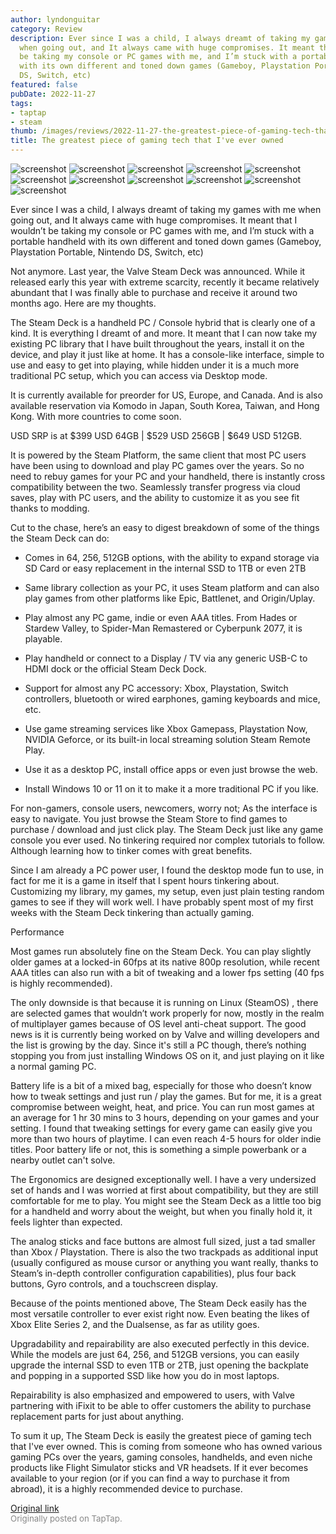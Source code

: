 ```yaml
---
author: lyndonguitar
category: Review
description: Ever since I was a child, I always dreamt of taking my games with me
  when going out, and It always came with huge compromises. It meant that I wouldn’t
  be taking my console or PC games with me, and I’m stuck with a portable handheld
  with its own different and toned down games (Gameboy, Playstation Portable, Nintendo
  DS, Switch, etc)
featured: false
pubDate: 2022-11-27
tags:
- taptap
- steam
thumb: /images/reviews/2022-11-27-the-greatest-piece-of-gaming-tech-that-ive-ever-owned-0.avif
title: The greatest piece of gaming tech that I've ever owned
---
```


<div class="gallery">
  <img src="/images/reviews/2022-11-27-the-greatest-piece-of-gaming-tech-that-ive-ever-owned-0.avif" alt="screenshot" />
  <img src="/images/reviews/2022-11-27-the-greatest-piece-of-gaming-tech-that-ive-ever-owned-1.avif" alt="screenshot" />
  <img src="/images/reviews/2022-11-27-the-greatest-piece-of-gaming-tech-that-ive-ever-owned-2.avif" alt="screenshot" />
  <img src="/images/reviews/2022-11-27-the-greatest-piece-of-gaming-tech-that-ive-ever-owned-3.avif" alt="screenshot" />
  <img src="/images/reviews/2022-11-27-the-greatest-piece-of-gaming-tech-that-ive-ever-owned-4.avif" alt="screenshot" />
  <img src="/images/reviews/2022-11-27-the-greatest-piece-of-gaming-tech-that-ive-ever-owned-5.avif" alt="screenshot" />
  <img src="/images/reviews/2022-11-27-the-greatest-piece-of-gaming-tech-that-ive-ever-owned-6.avif" alt="screenshot" />
  <img src="/images/reviews/2022-11-27-the-greatest-piece-of-gaming-tech-that-ive-ever-owned-7.avif" alt="screenshot" />
  <img src="/images/reviews/2022-11-27-the-greatest-piece-of-gaming-tech-that-ive-ever-owned-8.avif" alt="screenshot" />
  <img src="/images/reviews/2022-11-27-the-greatest-piece-of-gaming-tech-that-ive-ever-owned-9.avif" alt="screenshot" />
  <img src="/images/reviews/2022-11-27-the-greatest-piece-of-gaming-tech-that-ive-ever-owned-10.avif" alt="screenshot" />
</div>

Ever since I was a child, I always dreamt of taking my games with me when going out, and It always came with huge compromises. It meant that I wouldn’t be taking my console or PC games with me, and I’m stuck with a portable handheld with its own different and toned down games (Gameboy, Playstation Portable, Nintendo DS, Switch, etc)

Not anymore. Last year, the Valve Steam Deck was announced. While it released early this year with extreme scarcity, recently it became relatively abundant that I was finally able to purchase and receive it around two months ago. Here are my thoughts.

The Steam Deck is a handheld PC / Console hybrid that is clearly one of a kind. It is everything I dreamt of and more. It meant that I can now take my existing PC library that I have built throughout the years, install it on the device, and play it just like at home. It has a console-like interface, simple to use and easy to get into playing, while hidden under it is a much more traditional PC setup, which you can access via Desktop mode.

It is currently available for preorder for US, Europe, and Canada. And is also available reservation via Komodo in Japan, South Korea, Taiwan, and Hong Kong. With more countries to come soon.

USD SRP is at $399 USD 64GB  |  $529 USD 256GB | $649 USD 512GB.

It is powered by the Steam Platform, the same client that most PC users have been using to download and play PC games over the years. So no need to rebuy games for your PC and your handheld, there is instantly cross compatibility between the two. Seamlessly transfer progress via cloud saves, play with PC users, and the ability to customize it as you see fit thanks to modding.

Cut to the chase, here’s an easy to digest breakdown of some of the things the Steam Deck can do:

+ Comes in 64, 256, 512GB options, with the ability to expand storage via SD Card or easy replacement in the internal SSD to 1TB or even 2TB

+ Same library collection as your PC, it uses Steam platform and can also play games from other platforms like Epic, Battlenet, and Origin/Uplay.

+ Play almost any PC game, indie or even AAA titles. From Hades or Stardew Valley, to Spider-Man Remastered or Cyberpunk 2077, it is playable.

+ Play handheld or connect to a Display / TV via any generic USB-C to HDMI dock or the official Steam Deck Dock.

+ Support for almost any PC accessory: Xbox, Playstation, Switch controllers, bluetooth or wired earphones, gaming keyboards and mice, etc.

+ Use game streaming services like Xbox Gamepass, Playstation Now, NVIDIA Geforce, or its built-in local streaming solution Steam Remote Play.

+ Use it as a desktop PC, install office apps or even just browse the web.

+ Install Windows 10 or 11 on it to make it a more traditional PC if you like.

For non-gamers, console users, newcomers, worry not; As the interface is easy to navigate. You just browse the Steam Store to find games to purchase / download and just click play. The Steam Deck just like any game console you ever used. No tinkering required nor complex tutorials to follow. Although learning how to tinker comes with great benefits.

Since I am already a PC power user, I found the desktop mode fun to use, in fact for me it is a game in itself that I spent hours tinkering about. Customizing my library, my games, my setup, even just plain testing random games to see if they will work well. I have probably spent most of my first weeks with the Steam Deck tinkering than actually gaming.

Performance

Most games run absolutely fine on the Steam Deck. You can play slightly older games at a locked-in 60fps at its native 800p resolution, while recent AAA titles can also run with a bit of tweaking and a lower fps setting (40 fps is highly recommended).

The only downside is that because it is running on Linux (SteamOS) , there are selected games that wouldn’t work properly for now, mostly in the realm of multiplayer games because of OS level anti-cheat support. The good news is it is currently being worked on by Valve and willing developers and the list is growing by the day. Since it's still a PC though, there’s nothing stopping you from just installing Windows OS on it, and just playing on it like a normal gaming PC.

Battery life is a bit of a mixed bag, especially for those who doesn’t know how to tweak settings and just run / play the games. But for me, it is a great compromise between weight, heat, and price. You can run most games at an average for 1 hr 30 mins to 3 hours, depending on your games and your setting. I found that tweaking settings for every game can easily give you more than two hours of playtime. I can even reach 4-5 hours for older indie titles. Poor battery life or not, this is something a simple powerbank or a nearby outlet can't solve.

The Ergonomics are designed exceptionally well. I have a very undersized set of hands and I was worried at first about compatibility, but they are still comfortable for me to play. You might see the Steam Deck as a little too big for a handheld and worry about the weight, but when you finally hold it, it feels lighter than expected.

The analog sticks and face buttons are almost full sized, just a tad smaller than Xbox / Playstation. There is also the two trackpads as additional input (usually configured as mouse cursor or anything you want really, thanks to Steam’s in-depth controller configuration capabilities), plus four back buttons, Gyro controls, and a touchscreen display.

Because of the points mentioned above, The Steam Deck easily has the most versatile controller to ever exist right now. Even beating the likes of Xbox Elite Series 2, and the Dualsense, as far as utility goes.

Upgradability and repairability are also executed perfectly in this device. While the models are just 64, 256, and 512GB versions, you can easily upgrade the internal SSD to even 1TB or 2TB, just opening the backplate and popping in a supported SSD like how you do in most laptops.

Repairability is also emphasized and empowered to users, with Valve partnering with iFixit to be able to offer customers the ability to purchase replacement parts for just about anything.

To sum it up, The Steam Deck is easily the greatest piece of gaming tech that I've ever owned. This is coming from someone who has owned various gaming PCs over the years, gaming consoles, handhelds, and even niche products like Flight Simulator sticks and VR headsets.  If it ever becomes available to your region (or if you can find a way to purchase it from abroad), it is a highly recommended device to purchase.

[Original link](https://www.taptap.io/post/3409620)<br><span style="font-size: 0.95em; color: #888;">Originally posted on TapTap.</span>